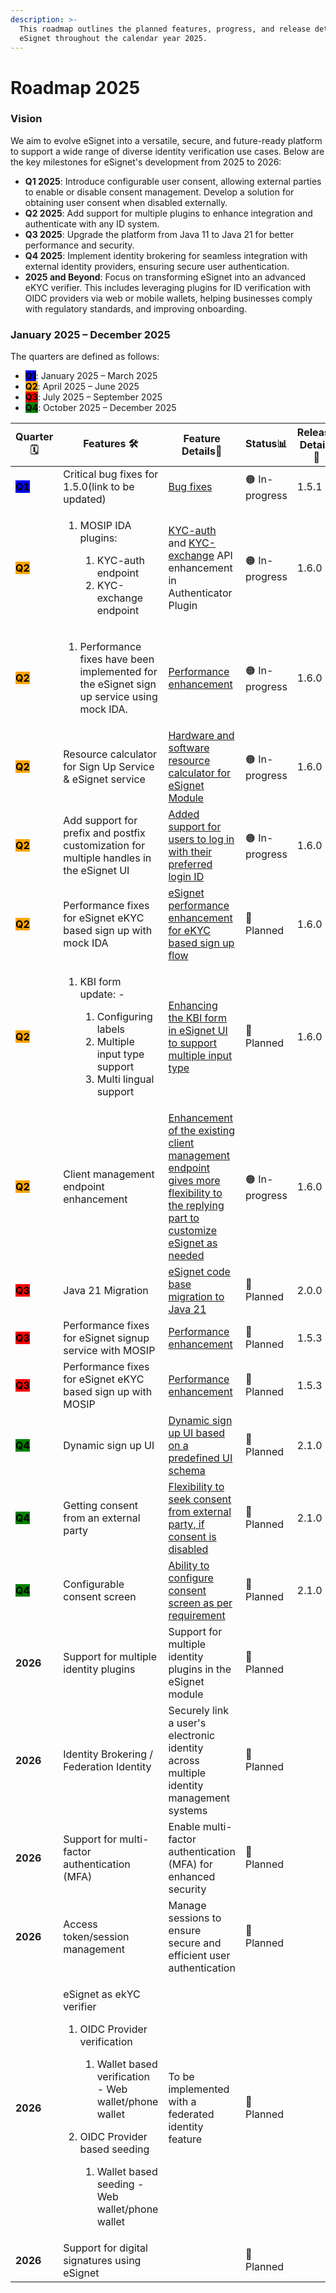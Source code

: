 ```yaml
---
description: >-
  This roadmap outlines the planned features, progress, and release details for
  eSignet throughout the calendar year 2025.
---
```


# Roadmap 2025

### Vision

We aim to evolve eSignet into a versatile, secure, and future-ready platform to support a wide range of diverse identity verification use cases. Below are the key milestones for eSignet's development from 2025 to 2026:

* **Q1 2025**: Introduce configurable user consent, allowing external parties to enable or disable consent management. Develop a solution for obtaining user consent when disabled externally.
* **Q2 2025**: Add support for multiple plugins to enhance integration and authenticate with any ID system.
* **Q3 2025**: Upgrade the platform from Java 11 to Java 21 for better performance and security.
* **Q4 2025**: Implement identity brokering for seamless integration with external identity providers, ensuring secure user authentication.
* **2025 and Beyond**: Focus on transforming eSignet into an advanced eKYC verifier. This includes leveraging plugins for ID verification with OIDC providers via web or mobile wallets, helping businesses comply with regulatory standards, and improving onboarding.

### January 2025 – December 2025

The quarters are defined as follows:

* <mark style="background-color:blue;">**Q1**</mark>: January 2025 – March 2025
* <mark style="background-color:orange;">**Q2**</mark>: April 2025 – June 2025
* <mark style="background-color:red;">**Q3**</mark>: July 2025 – September 2025
* <mark style="background-color:green;">**Q4**</mark>: October 2025 – December 2025

<table><thead><tr><th width="131">Quarter 🗓️</th><th width="229">Features 🛠️</th><th width="162">Feature Details📝</th><th>Status📊</th><th>Release Details 📌</th></tr></thead><tbody><tr><td><mark style="background-color:blue;"><strong>Q1</strong></mark></td><td>Critical bug fixes for 1.5.0(link to be updated)</td><td><a href="https://mosip.atlassian.net/issues/MOSIP-36245?filter=-4&#x26;jql=%22Release%20Number%5BLabels%5D%22%20%3D%20eSignet_v1.5.1%20and%20issuetype%20%3D%20Bug%20">Bug fixes</a></td><td>🟠 In-progress</td><td>1.5.1</td></tr><tr><td><mark style="background-color:orange;"><strong>Q2</strong></mark></td><td><ol start="1"><li><p>MOSIP IDA plugins:</p><ol start="1"><li>KYC-auth endpoint</li><li>KYC-exchange endpoint</li></ol></li></ol></td><td><a href="https://mosip.atlassian.net/browse/ES-1091">KYC-auth</a> and <a href="https://mosip.atlassian.net/browse/ES-1063">KYC-exchange</a> API enhancement in Authenticator Plugin</td><td>🟠 In-progress</td><td>1.6.0</td></tr><tr><td><mark style="background-color:orange;"><strong>Q2</strong></mark></td><td><ol start="1"><li>Performance fixes have been implemented for the eSignet sign up service using mock IDA.</li></ol></td><td><a href="https://mosip.atlassian.net/browse/ES-1168">Performance enhancement</a></td><td>🟠 In-progress</td><td>1.6.0</td></tr><tr><td><mark style="background-color:orange;"><strong>Q2</strong></mark></td><td>Resource calculator for Sign Up Service &#x26; eSignet service</td><td><a href="https://mosip.atlassian.net/browse/ES-2100">Hardware and software resource calculator for eSignet Module</a></td><td>🟠 In-progress</td><td>1.6.0</td></tr><tr><td><mark style="background-color:orange;"><strong>Q2</strong></mark></td><td>Add support for prefix and postfix customization for multiple handles in the eSignet UI</td><td><a href="https://mosip.atlassian.net/browse/ES-1665">Added support for users to log in with their preferred login ID</a></td><td>🟠 In-progress</td><td>1.6.0</td></tr><tr><td><mark style="background-color:orange;"><strong>Q2</strong></mark></td><td>Performance fixes for eSignet eKYC based sign up with mock IDA</td><td><a href="https://mosip.atlassian.net/browse/ES-1071">eSignet performance enhancement for eKYC based sign up flow</a></td><td>🔵 Planned</td><td>1.6.0</td></tr><tr><td><mark style="background-color:orange;"><strong>Q2</strong></mark></td><td><ol start="1"><li><p>KBI form update: -</p><ol start="1"><li>Configuring labels</li><li>Multiple input type support</li><li>Multi lingual support</li></ol></li></ol></td><td><a href="https://mosip.atlassian.net/browse/ES-2058">Enhancing the KBI form in eSignet UI to support multiple input type</a></td><td>🔵 Planned</td><td>1.6.0</td></tr><tr><td><mark style="background-color:orange;"><strong>Q2</strong></mark></td><td>Client management endpoint enhancement</td><td><a href="https://mosip.atlassian.net/browse/ES-1655">Enhancement of the existing client management endpoint gives more flexibility to the replying part to customize eSignet as needed</a></td><td>🟠 In-progress</td><td>1.6.0</td></tr><tr><td><mark style="background-color:red;"><strong>Q3</strong></mark></td><td>Java 21 Migration</td><td><a href="https://mosip.atlassian.net/browse/ES-2068">eSignet code base migration to Java 21</a></td><td>🔵 Planned</td><td>2.0.0</td></tr><tr><td><mark style="background-color:red;"><strong>Q3</strong></mark></td><td>Performance fixes for eSignet signup service with MOSIP</td><td><a href="https://mosip.atlassian.net/browse/ES-2098">Performance enhancement</a></td><td>🔵 Planned</td><td>1.5.3</td></tr><tr><td><mark style="background-color:red;"><strong>Q3</strong></mark></td><td>Performance fixes for eSignet eKYC based sign up with MOSIP</td><td><a href="https://mosip.atlassian.net/browse/ES-2099">Performance enhancement</a></td><td>🔵 Planned</td><td>1.5.3</td></tr><tr><td><mark style="background-color:green;"><strong>Q4</strong></mark></td><td>Dynamic sign up UI</td><td><a href="https://mosip.atlassian.net/browse/ES-1644">Dynamic sign up UI based on a predefined UI schema</a></td><td>🔵 Planned</td><td>2.1.0</td></tr><tr><td><mark style="background-color:green;"><strong>Q4</strong></mark></td><td>Getting consent from an external party</td><td><a href="https://mosip.atlassian.net/browse/ES-2088">Flexibility to seek consent from external party, if consent is disabled</a></td><td>🔵 Planned</td><td>2.1.0</td></tr><tr><td><mark style="background-color:green;"><strong>Q4</strong></mark></td><td>Configurable consent screen</td><td><a href="https://mosip.atlassian.net/browse/ES-2078">Ability to configure consent screen as per requirement</a></td><td>🔵 Planned</td><td>2.1.0</td></tr><tr><td><strong>2026</strong></td><td>Support for multiple identity plugins</td><td>Support for multiple identity plugins in the eSignet module</td><td>🔵 Planned</td><td></td></tr><tr><td><strong>2026</strong></td><td>Identity Brokering / Federation Identity </td><td>Securely link a user's electronic identity across multiple identity management systems</td><td>🔵 Planned</td><td></td></tr><tr><td><strong>2026</strong></td><td>Support for multi-factor authentication (MFA) </td><td>Enable multi-factor authentication (MFA) for enhanced security</td><td>🔵 Planned</td><td></td></tr><tr><td><strong>2026</strong></td><td>Access token/session management</td><td>Manage sessions to ensure secure and efficient user authentication</td><td>🔵 Planned</td><td></td></tr><tr><td><strong>2026</strong></td><td><p>eSignet as ekYC verifier</p><ol start="1"><li><p>OIDC Provider verification</p><ol start="1"><li>Wallet based verification - Web wallet/phone wallet</li></ol></li><li><p>OIDC Provider based seeding </p><ol start="1"><li>Wallet based seeding - Web wallet/phone wallet</li></ol></li></ol></td><td>To be implemented with a federated identity feature</td><td>🔵 Planned</td><td></td></tr><tr><td><strong>2026</strong></td><td>Support for digital signatures using eSignet</td><td></td><td>🔵 Planned</td><td></td></tr></tbody></table>
